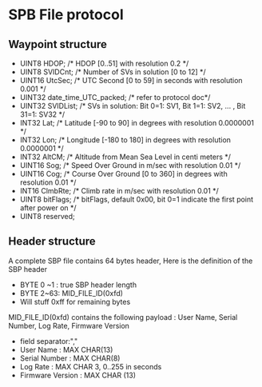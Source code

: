 #  SPB File protocol

## Waypoint structure

- UINT8 HDOP;        /* HDOP [0..51] with resolution 0.2 */
- UINT8 SVIDCnt;        /* Number of SVs in solution [0 to 12] */
- UINT16 UtcSec;        /* UTC Second [0 to 59] in seconds with resolution 0.001 */
- UINT32 date_time_UTC_packed; /* refer to protocol doc*/
- UINT32 SVIDList;    /* SVs in solution:  Bit 0=1: SV1, Bit 1=1: SV2, ... , Bit 31=1: SV32 */
- INT32 Lat;            /* Latitude [-90 to 90] in degrees with resolution 0.0000001 */
- INT32 Lon;            /* Longitude [-180 to 180] in degrees with resolution 0.0000001 */
- INT32 AltCM;            /* Altitude from Mean Sea Level in centi meters */
- UINT16 Sog;            /* Speed Over Ground in m/sec with resolution 0.01 */
- UINT16 Cog;            /* Course Over Ground [0 to 360] in degrees with resolution 0.01 */
- INT16 ClmbRte;        /* Climb rate in m/sec with resolution 0.01 */
- UINT8 bitFlags;     /* bitFlags, default 0x00,    bit 0=1 indicate the first point after power on */
- UINT8 reserved;

## Header structure

A complete SBP file contains 64 bytes header,
Here is the definition of the SBP header
- BYTE 0 ~1 : true SBP header length
- BYTE 2~63:  MID_FILE_ID(0xfd)
- Will stuff 0xff for remaining bytes

MID_FILE_ID(0xfd) contains the following payload :
  User Name, Serial Number, Log Rate, Firmware Version
- field separator:","
- User Name : MAX CHAR(13)
- Serial Number : MAX CHAR(8)
- Log Rate : MAX CHAR 3, 0..255 in seconds
- Firmware Version  :  MAX CHAR (13)
